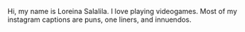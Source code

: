 Hi, my name is Loreina Salalila.
I love playing videogames.
Most of my instagram captions are puns, one liners, and innuendos.
